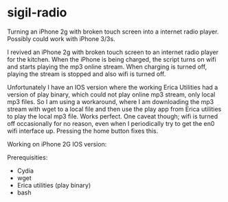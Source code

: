 # sigil-radio
Turning an iPhone 2g with broken touch screen into a internet radio player. Possibly could work with iPhone 3/3s.

I revived an iPhone 2g with broken touch screen to an internet radio player for the kitchen. When the iPhone is being charged, the script turns on wifi and starts playing the mp3 online stream. When charging is turned off, playing the stream is stopped and also wifi is turned off.

Unfortunately I have an IOS version where the working Erica Utilities had a version of play binary, which could not play online mp3 stream, only local mp3 files. So I am using a workaround, where I am downloading the mp3 stream with wget to a local file and then use the play app from Erica utilities to play the local mp3 file. Works perfect. 
One caveat though; wifi is turned off occasionally for no reason, even when I periodically try to get the en0 wifi interface up. Pressing the home button fixes this.

Working on iPhone 2G IOS version: 

Prerequisities:
 - Cydia
 - wget
 - Erica utilities (play binary)
 - bash
 
